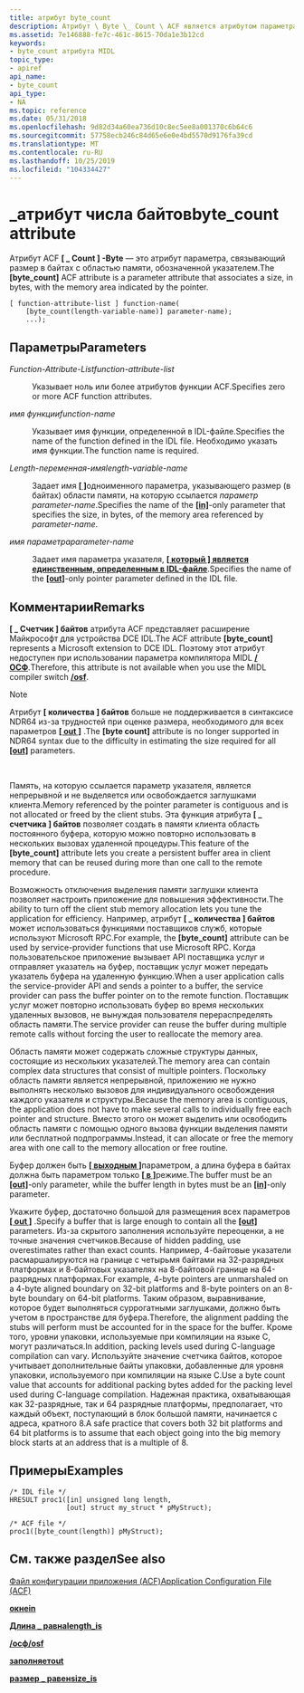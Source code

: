 ```yaml
---
title: атрибут byte_count
description: Атрибут \ Byte \_ Count \ ACF является атрибутом параметра, который связывает размер в байтах с областью памяти, обозначенной указателем.
ms.assetid: 7e146888-fe7c-461c-8615-70da1e3b12cd
keywords:
- byte_count атрибута MIDL
topic_type:
- apiref
api_name:
- byte_count
api_type:
- NA
ms.topic: reference
ms.date: 05/31/2018
ms.openlocfilehash: 9d82d34a60ea736d10c8ec5ee8a001370c6b64c6
ms.sourcegitcommit: 57758ecb246c84d65e6e0e4bd5570d9176fa39cd
ms.translationtype: MT
ms.contentlocale: ru-RU
ms.lasthandoff: 10/25/2019
ms.locfileid: "104334427"
---
```

# <a name="byte_count-attribute"></a><span data-ttu-id="9abc8-104">\_атрибут числа байтов</span><span class="sxs-lookup"><span data-stu-id="9abc8-104">byte\_count attribute</span></span>

<span data-ttu-id="9abc8-105">Атрибут ACF **\[ \_ Count \] -Byte** — это атрибут параметра, связывающий размер в байтах с областью памяти, обозначенной указателем.</span><span class="sxs-lookup"><span data-stu-id="9abc8-105">The **\[byte\_count\]** ACF attribute is a parameter attribute that associates a size, in bytes, with the memory area indicated by the pointer.</span></span>

``` syntax
[ function-attribute-list ] function-name(
    [byte_count(length-variable-name)] parameter-name);
    ...);
```

## <a name="parameters"></a><span data-ttu-id="9abc8-106">Параметры</span><span class="sxs-lookup"><span data-stu-id="9abc8-106">Parameters</span></span>

<dl> <dt>

<span data-ttu-id="9abc8-107">*Function-Attribute-List*</span><span class="sxs-lookup"><span data-stu-id="9abc8-107">*function-attribute-list*</span></span> 
</dt> <dd>

<span data-ttu-id="9abc8-108">Указывает ноль или более атрибутов функции ACF.</span><span class="sxs-lookup"><span data-stu-id="9abc8-108">Specifies zero or more ACF function attributes.</span></span>

</dd> <dt>

<span data-ttu-id="9abc8-109">*имя функции*</span><span class="sxs-lookup"><span data-stu-id="9abc8-109">*function-name*</span></span> 
</dt> <dd>

<span data-ttu-id="9abc8-110">Указывает имя функции, определенной в IDL-файле.</span><span class="sxs-lookup"><span data-stu-id="9abc8-110">Specifies the name of the function defined in the IDL file.</span></span> <span data-ttu-id="9abc8-111">Необходимо указать имя функции.</span><span class="sxs-lookup"><span data-stu-id="9abc8-111">The function name is required.</span></span>

</dd> <dt>

<span data-ttu-id="9abc8-112">*Length-переменная-имя*</span><span class="sxs-lookup"><span data-stu-id="9abc8-112">*length-variable-name*</span></span> 
</dt> <dd>

<span data-ttu-id="9abc8-113">Задает имя [**\[ \]**](in.md)одноименного параметра, указывающего размер (в байтах) области памяти, на которую ссылается *параметр parameter-name*.</span><span class="sxs-lookup"><span data-stu-id="9abc8-113">Specifies the name of the [**\[in\]**](in.md)-only parameter that specifies the size, in bytes, of the memory area referenced by *parameter-name*.</span></span>

</dd> <dt>

<span data-ttu-id="9abc8-114">*имя параметра*</span><span class="sxs-lookup"><span data-stu-id="9abc8-114">*parameter-name*</span></span> 
</dt> <dd>

<span data-ttu-id="9abc8-115">Задает имя параметра указателя, [**\[ который \] является единственным, определенным в IDL-файле**](out-idl.md).</span><span class="sxs-lookup"><span data-stu-id="9abc8-115">Specifies the name of the [**\[out\]**](out-idl.md)-only pointer parameter defined in the IDL file.</span></span>

</dd> </dl>

## <a name="remarks"></a><span data-ttu-id="9abc8-116">Комментарии</span><span class="sxs-lookup"><span data-stu-id="9abc8-116">Remarks</span></span>

<span data-ttu-id="9abc8-117">**\[ \_ Счетчик \] байтов** атрибута ACF представляет расширение Майкрософт для устройства DCE IDL.</span><span class="sxs-lookup"><span data-stu-id="9abc8-117">The ACF attribute **\[byte\_count\]** represents a Microsoft extension to DCE IDL.</span></span> <span data-ttu-id="9abc8-118">Поэтому этот атрибут недоступен при использовании параметра компилятора MIDL [**/ОСФ**](-osf.md).</span><span class="sxs-lookup"><span data-stu-id="9abc8-118">Therefore, this attribute is not available when you use the MIDL compiler switch [**/osf**](-osf.md).</span></span>

> [!Note]  
> <span data-ttu-id="9abc8-119">Атрибут **\[ количества \] байтов** больше не поддерживается в синтаксисе NDR64 из-за трудностей при оценке размера, необходимого для всех параметров [**\[ out \]**](out-idl.md) .</span><span class="sxs-lookup"><span data-stu-id="9abc8-119">The **\[byte count\]** attribute is no longer supported in NDR64 syntax due to the difficulty in estimating the size required for all [**\[out\]**](out-idl.md) parameters.</span></span>

 

<span data-ttu-id="9abc8-120">Память, на которую ссылается параметр указателя, является непрерывной и не выделяется или освобождается заглушками клиента.</span><span class="sxs-lookup"><span data-stu-id="9abc8-120">Memory referenced by the pointer parameter is contiguous and is not allocated or freed by the client stubs.</span></span> <span data-ttu-id="9abc8-121">Эта функция атрибута **\[ \_ счетчика \] байтов** позволяет создать в памяти клиента область постоянного буфера, которую можно повторно использовать в нескольких вызовах удаленной процедуры.</span><span class="sxs-lookup"><span data-stu-id="9abc8-121">This feature of the **\[byte\_count\]** attribute lets you create a persistent buffer area in client memory that can be reused during more than one call to the remote procedure.</span></span>

<span data-ttu-id="9abc8-122">Возможность отключения выделения памяти заглушки клиента позволяет настроить приложение для повышения эффективности.</span><span class="sxs-lookup"><span data-stu-id="9abc8-122">The ability to turn off the client stub memory allocation lets you tune the application for efficiency.</span></span> <span data-ttu-id="9abc8-123">Например, атрибут **\[ \_ количества \] байтов** может использоваться функциями поставщиков служб, которые используют Microsoft RPC.</span><span class="sxs-lookup"><span data-stu-id="9abc8-123">For example, the **\[byte\_count\]** attribute can be used by service-provider functions that use Microsoft RPC.</span></span> <span data-ttu-id="9abc8-124">Когда пользовательское приложение вызывает API поставщика услуг и отправляет указатель на буфер, поставщик услуг может передать указатель буфера на удаленную функцию.</span><span class="sxs-lookup"><span data-stu-id="9abc8-124">When a user application calls the service-provider API and sends a pointer to a buffer, the service provider can pass the buffer pointer on to the remote function.</span></span> <span data-ttu-id="9abc8-125">Поставщик услуг может повторно использовать буфер во время нескольких удаленных вызовов, не вынуждая пользователя перераспределять область памяти.</span><span class="sxs-lookup"><span data-stu-id="9abc8-125">The service provider can reuse the buffer during multiple remote calls without forcing the user to reallocate the memory area.</span></span>

<span data-ttu-id="9abc8-126">Область памяти может содержать сложные структуры данных, состоящие из нескольких указателей.</span><span class="sxs-lookup"><span data-stu-id="9abc8-126">The memory area can contain complex data structures that consist of multiple pointers.</span></span> <span data-ttu-id="9abc8-127">Поскольку область памяти является непрерывной, приложению не нужно выполнять несколько вызовов для индивидуального освобождения каждого указателя и структуры.</span><span class="sxs-lookup"><span data-stu-id="9abc8-127">Because the memory area is contiguous, the application does not have to make several calls to individually free each pointer and structure.</span></span> <span data-ttu-id="9abc8-128">Вместо этого он может выделить или освободить область памяти с помощью одного вызова функции выделения памяти или бесплатной подпрограммы.</span><span class="sxs-lookup"><span data-stu-id="9abc8-128">Instead, it can allocate or free the memory area with one call to the memory allocation or free routine.</span></span>

<span data-ttu-id="9abc8-129">Буфер должен быть [**\[ выходным \]**](out-idl.md)параметром, а длина буфера в байтах должна быть параметром только [**\[ в \]**](in.md)режиме.</span><span class="sxs-lookup"><span data-stu-id="9abc8-129">The buffer must be an [**\[out\]**](out-idl.md)-only parameter, while the buffer length in bytes must be an [**\[in\]**](in.md)-only parameter.</span></span>

<span data-ttu-id="9abc8-130">Укажите буфер, достаточно большой для размещения всех параметров [**\[ out \]**](out-idl.md) .</span><span class="sxs-lookup"><span data-stu-id="9abc8-130">Specify a buffer that is large enough to contain all the [**\[out\]**](out-idl.md) parameters.</span></span> <span data-ttu-id="9abc8-131">Из-за скрытого заполнения используйте переоценки, а не точные значения счетчиков.</span><span class="sxs-lookup"><span data-stu-id="9abc8-131">Because of hidden padding, use overestimates rather than exact counts.</span></span> <span data-ttu-id="9abc8-132">Например, 4-байтовые указатели расмаршалируются на границе с четырьмя байтами на 32-разрядных платформах и 8-байтовых указателях на 8-байтовой границе на 64-разрядных платформах.</span><span class="sxs-lookup"><span data-stu-id="9abc8-132">For example, 4-byte pointers are unmarshaled on a 4-byte aligned boundary on 32-bit platforms and 8-byte pointers on an 8-byte boundary on 64-bit platforms.</span></span> <span data-ttu-id="9abc8-133">Таким образом, выравнивание, которое будет выполняться суррогатными заглушками, должно быть учетом в пространстве для буфера.</span><span class="sxs-lookup"><span data-stu-id="9abc8-133">Therefore, the alignment padding the stubs will perform must be accounted for in the space for the buffer.</span></span> <span data-ttu-id="9abc8-134">Кроме того, уровни упаковки, используемые при компиляции на языке C, могут различаться.</span><span class="sxs-lookup"><span data-stu-id="9abc8-134">In addition, packing levels used during C-language compilation can vary.</span></span> <span data-ttu-id="9abc8-135">Используйте значение счетчика байтов, которое учитывает дополнительные байты упаковки, добавленные для уровня упаковки, используемого при компиляции на языке C.</span><span class="sxs-lookup"><span data-stu-id="9abc8-135">Use a byte count value that accounts for additional packing bytes added for the packing level used during C-language compilation.</span></span> <span data-ttu-id="9abc8-136">Надежная практика, охватывающая как 32-разрядные, так и 64 разрядные платформы, предполагает, что каждый объект, поступающий в блок большой памяти, начинается с адреса, кратного 8.</span><span class="sxs-lookup"><span data-stu-id="9abc8-136">A safe practice that covers both 32 bit platforms and 64 bit platforms is to assume that each object going into the big memory block starts at an address that is a multiple of 8.</span></span>

## <a name="examples"></a><span data-ttu-id="9abc8-137">Примеры</span><span class="sxs-lookup"><span data-stu-id="9abc8-137">Examples</span></span>

``` syntax
/* IDL file */ 
HRESULT proc1([in] unsigned long length, 
              [out] struct my_struct * pMyStruct); 
 
/* ACF file */ 
proc1([byte_count(length)] pMyStruct);
```

## <a name="see-also"></a><span data-ttu-id="9abc8-138">См. также раздел</span><span class="sxs-lookup"><span data-stu-id="9abc8-138">See also</span></span>

<dl> <dt>

[<span data-ttu-id="9abc8-139">Файл конфигурации приложения (ACF)</span><span class="sxs-lookup"><span data-stu-id="9abc8-139">Application Configuration File (ACF)</span></span>](application-configuration-file-acf-.md)
</dt> <dt>

[<span data-ttu-id="9abc8-140">**окне**</span><span class="sxs-lookup"><span data-stu-id="9abc8-140">**in**</span></span>](in.md)
</dt> <dt>

[<span data-ttu-id="9abc8-141">**Длина \_ равна**</span><span class="sxs-lookup"><span data-stu-id="9abc8-141">**length\_is**</span></span>](length-is.md)
</dt> <dt>

[<span data-ttu-id="9abc8-142">**/осф**</span><span class="sxs-lookup"><span data-stu-id="9abc8-142">**/osf**</span></span>](-osf.md)
</dt> <dt>

[<span data-ttu-id="9abc8-143">**заполняет**</span><span class="sxs-lookup"><span data-stu-id="9abc8-143">**out**</span></span>](out-idl.md)
</dt> <dt>

[<span data-ttu-id="9abc8-144">**размер \_ равен**</span><span class="sxs-lookup"><span data-stu-id="9abc8-144">**size\_is**</span></span>](size-is.md)
</dt> </dl>

 

 





